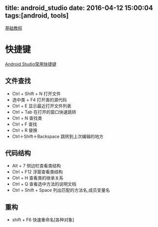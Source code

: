 title: android_studio
date: 2016-04-12 15:00:04
tags:[android, tools]
---


[基础教程](http://stormzhang.com/devtools/2014/11/25/android-studio-tutorial1/)

# 快捷键
[Android Studio常用快捷键](http://www.cr173.com/html/24051_1.html)
<!--more-->

## 文件查找
+ Ctrl + Shift + N 打开文件
+ 选中类 + F4    打开类的源代码
+ Ctrl + E      显示最近打开文件列表
+ Ctrl + Tab    在打开的窗口快速跳转
+ Ctrl + N      查找类
+ Ctrl + F      查找
+ Ctrl + R      替换
+ Ctrl＋Shift＋Backspace 跳转到上次编辑的地方
      
## 代码结构
+ Alt + 7       侧边栏查看类结构
+ Ctrl + F12    浮窗查看类结构
+ Ctrl + H      查看类的继承关系
+ Ctrl + Q      查看选中方法的说明文档
+ Ctrl + Shift + Space 列出匹配的方法名,成员变量名

## 重构
+ shift + F6    快速重命名[各种对象]

